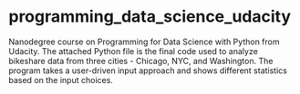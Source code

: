 # programming_data_science_udacity
Nanodegree course on Programming for Data Science with Python from Udacity. The attached Python file is the final code used to analyze bikeshare data from three cities - Chicago, NYC, and Washington. The program takes a user-driven input approach and shows different statistics based on the input choices.
